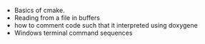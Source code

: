 - Basics of cmake.
- Reading from a file in buffers
- how to comment code such that it interpreted using doxygene
- Windows terminal command sequences